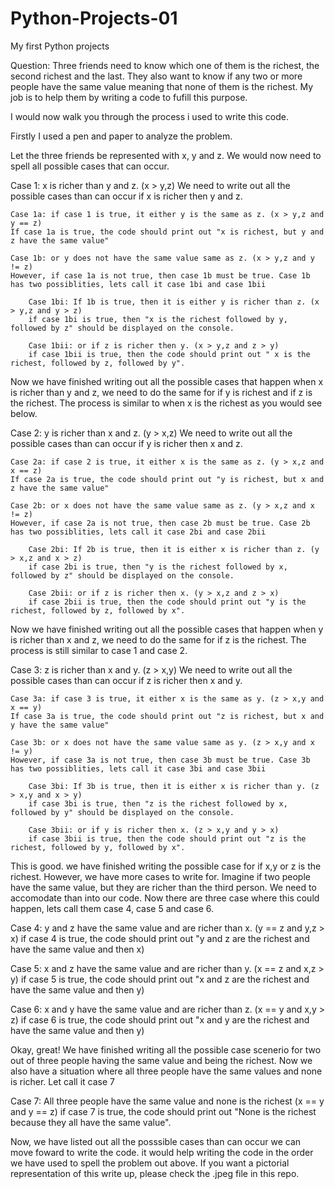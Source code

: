 # Python-Projects-01
 My first Python projects

 Question: Three friends need to know which one of them is the richest, the second richest and the last. They also want to know if any two or more people have the same value meaning that none of them is the richest. My job is to help them by writing a code to fufill this purpose.

 I would now walk you through the process i used to write this code.

 Firstly I used a pen and paper to analyze the problem.

 Let the three friends be represented with x, y and z. We would now need to spell all possible cases that can occur. 

Case 1: x is richer than y and z. (x > y,z)
We need to write out all the possible cases than can occur if x is richer then y and z.

    Case 1a: if case 1 is true, it either y is the same as z. (x > y,z and y == z)
    If case 1a is true, the code should print out "x is richest, but y and z have the same value"

    Case 1b: or y does not have the same value same as z. (x > y,z and y != z)
    However, if case 1a is not true, then case 1b must be true. Case 1b has two possiblities, lets call it case 1bi and case 1bii

        Case 1bi: If 1b is true, then it is either y is richer than z. (x > y,z and y > z)
        if case 1bi is true, then "x is the richest followed by y, followed by z" should be displayed on the console.

        Case 1bii: or if z is richer then y. (x > y,z and z > y)
        if case 1bii is true, then the code should print out " x is the richest, followed by z, followed by y".

Now we have finished writing out all the possible cases that happen when x is richer than y and z, we need to do the same for if y is richest and if z is the richest. The process is similar to when x is the richest as you would see below.

Case 2: y is richer than x and z. (y > x,z)
We need to write out all the possible cases than can occur if y is richer then x and z.

    Case 2a: if case 2 is true, it either x is the same as z. (y > x,z and x == z)
    If case 2a is true, the code should print out "y is richest, but x and z have the same value"

    Case 2b: or x does not have the same value same as z. (y > x,z and x != z)
    However, if case 2a is not true, then case 2b must be true. Case 2b has two possiblities, lets call it case 2bi and case 2bii

        Case 2bi: If 2b is true, then it is either x is richer than z. (y > x,z and x > z)
        if case 2bi is true, then "y is the richest followed by x, followed by z" should be displayed on the console.

        Case 2bii: or if z is richer then x. (y > x,z and z > x)
        if case 2bii is true, then the code should print out "y is the richest, followed by z, followed by x".

Now we have finished writing out all the possible cases that happen when y is richer than x and z, we need to do the same for if z is the richest. The process is still similar to case 1 and case 2.

Case 3: z is richer than x and y. (z > x,y)
We need to write out all the possible cases than can occur if z is richer then x and y.

    Case 3a: if case 3 is true, it either x is the same as y. (z > x,y and x == y)
    If case 3a is true, the code should print out "z is richest, but x and y have the same value"

    Case 3b: or x does not have the same value same as y. (z > x,y and x != y)
    However, if case 3a is not true, then case 3b must be true. Case 3b has two possiblities, lets call it case 3bi and case 3bii

        Case 3bi: If 3b is true, then it is either x is richer than y. (z > x,y and x > y)
        if case 3bi is true, then "z is the richest followed by x, followed by y" should be displayed on the console.

        Case 3bii: or if y is richer then x. (z > x,y and y > x)
        if case 3bii is true, then the code should print out "z is the richest, followed by y, followed by x".


This is good. we have finished writing the possible case for if x,y or z is the richest. However, we have more cases to write for. Imagine if two people have the same value, but they are richer than the third person. We need to accomodate than into our code. Now there are three case where this could happen, lets call them case 4, case 5 and case 6.

Case 4: y and z have the same value and are richer than x. (y == z and y,z > x)
if case 4 is true, the code should print out "y and z are the richest and have the same value and then x)

Case 5: x and z have the same value and are richer than y. (x == z and x,z > y)
if case 5 is true, the code should print out "x and z are the richest and have the same value and then y)

Case 6: x and y have the same value and are richer than z. (x == y and x,y > z)
if case 6 is true, the code should print out "x and y are the richest and have the same value and then y)


Okay, great! We have finished writing all the possible case scenerio for two out of three people having the same value and being the richest. Now we also have a situation where all three people have the same values and none is richer. Let call it case 7

Case 7: All three people have the same value and none is the richest (x == y and y == z)
if case 7 is true, the code should print out "None is the richest because they all have the same value".


Now, we have listed out all the posssible cases than can occur we can move foward to write the code. it would help writing the code in the order we have used to spell the problem out above. If you want a pictorial representation of this write up, please check the .jpeg file in this repo.

